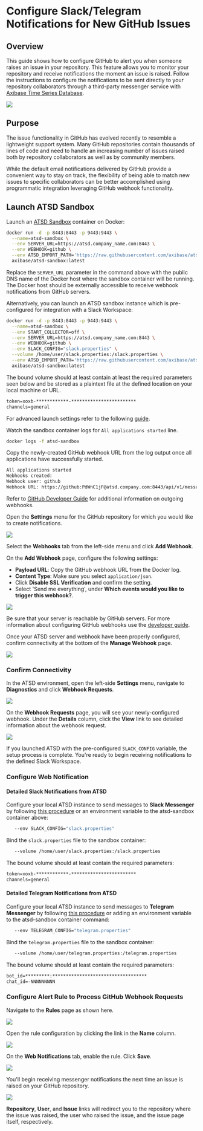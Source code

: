 # Configure Slack/Telegram Notifications for New GitHub Issues

## Overview

This guide shows how to configure GitHub to alert you when someone raises an issue in your repository. This feature allows you to monitor your repository and receive notifications the moment an issue is raised. Follow the instructions to configure the notifications to be sent directly to your repository collaborators through a third-party messenger service with [Axibase Time Series Database](https://axibase.com/products/axibase-time-series-database/).

![](images/workflow-1.png)

## Purpose

The issue functionality in GitHub has evolved recently to resemble a lightweight support system. Many GitHub repositories contain thousands of lines of code and need to handle an increasing number of issues raised both by repository collaborators as well as by community members.

While the default email notifications delivered by GitHub provide a convenient way to stay on track, the flexibility of being able to match new issues to specific collaborators can be better accomplished using programmatic integration leveraging GitHub webhook functionality.

## Launch ATSD Sandbox

Launch an [ATSD Sandbox](https://github.com/axibase/dockers/tree/atsd-sandbox) container on Docker:

```sh
docker run -d -p 8443:8443 -p 9443:9443 \
  --name=atsd-sandbox \
  --env SERVER_URL=https://atsd.company_name.com:8443 \
  --env WEBHOOK=github \
  --env ATSD_IMPORT_PATH='https://raw.githubusercontent.com/axibase/atsd-use-cases/master/how-to/github/resources/github-issue-open.xml' \
  axibase/atsd-sandbox:latest
```

Replace the `SERVER_URL` parameter in the command above with the public DNS name of the Docker host where the sandbox container will be running. The Docker host should be externally accessible to receive webhook notifications from GitHub servers.

Alternatively, you can launch an ATSD sandbox instance which is pre-configured for integration with a Slack Workspace:

```sh
docker run -d -p 8443:8443 -p 9443:9443 \
  --name=atsd-sandbox \
  --env START_COLLECTOR=off \
  --env SERVER_URL=https://atsd.company_name.com:8443 \
  --env WEBHOOK=github \
  --env SLACK_CONFIG="slack.properties" \
  --volume /home/user/slack.properties:/slack.properties \
  --env ATSD_IMPORT_PATH='https://raw.githubusercontent.com/axibase/atsd-use-cases/master/how-to/github/resources/github-issue-open.xml' \
  axibase/atsd-sandbox:latest
```

The bound volume should at least contain at least the required parameters seen below and be stored as a plaintext file at the defined location on your local machine or URL.

```txt
token=xoxb-************-************************
channels=general
```

For advanced launch settings refer to the following [guide](https://github.com/axibase/dockers/tree/atsd-sandbox).

Watch the sandbox container logs for `All applications started` line.

```sh
docker logs -f atsd-sandbox
```

Copy the newly-created GitHub webhook URL from the log output once all applications have successfully started.

```txt
All applications started
Webhooks created:
Webhook user: github
Webhook URL: https://github:PdWnC1jF@atsd.company.com:8443/api/v1/messages/webhook/github?exclude=organization.*;repository.*;*.signature;*.payload;*.sha;*.ref;*_at;*.id&include=repository.name;repository.full_name&header.tag.event=X-GitHub-Event&excludeValues=http*&debug=true
```

Refer to [GitHub Developer Guide](https://developer.github.com/webhooks/) for additional information on outgoing webhooks.

Open the **Settings** menu for the GitHub repository for which you would like to create notifications.

![](images/repo-settings.png)

Select the **Webhooks** tab from the left-side menu and click **Add Webhook**.

On the **Add Webhook** page, configure the following settings:

* **Payload URL**: Copy the GitHub webhook URL from the Docker log.
* **Content Type**: Make sure you select `application/json`.
* Click **Disable SSL Verification** and confirm the setting.
* Select 'Send me everything', under **Which events would you like to trigger this webhook?**.

![](images/webhook-config.png)

Be sure that your server is reachable by GitHub servers. For more information about configuring GitHub webhooks use the [developer guide](https://developer.github.com/webhooks/configuring/).

Once your ATSD server and webhook have been properly configured, confirm connectivity at the bottom of the **Manage Webhook** page.

![](images/recent-delivery.png)

### Confirm Connectivity

In the ATSD environment, open the left-side **Settings** menu, navigate to **Diagnostics** and click **Webhook Requests**.

![](images/webhook-diag.png)

On the **Webhook Requests** page, you will see your newly-configured webhook. Under the **Details** column, click the **View** link to see detailed information about the webhook request.

![](images/webhook-confirm.png)

If you launched ATSD with the pre-configured `SLACK_CONFIG` variable, the setup process is complete. You're ready to begin receiving notifications to the defined Slack Workspace.

### Configure Web Notification

#### Detailed Slack Notifications from ATSD

Configure your local ATSD instance to send messages to **Slack Messenger** by following [this procedure](https://github.com/axibase/atsd/blob/master/rule-engine/notifications/slack.md) or an environment variable to the atsd-sandbox container above:

```sh
   --env SLACK_CONFIG="slack.properties"
```

Bind the `slack.properties` file to the sandbox container:

```sh
   --volume /home/user/slack.properties:/slack.properties
```

The bound volume should at least contain the required parameters:

```txt
token=xoxb-************-************************
channels=general
```

#### Detailed Telegram Notifications from ATSD

Configure your local ATSD instance to send messages to **Telegram Messenger** by following [this procedure](https://github.com/axibase/atsd/blob/master/rule-engine/notifications/telegram.md) or adding an environment variable to the atsd-sandbox container command:

```sh
   --env TELEGRAM_CONFIG="telegram.properties"
```

Bind the `telegram.properties` file to the sandbox container:

```sh
   --volume /home/user/telegram.properties:/telegram.properties
```

The bound volume should at least contain the required parameters:

```txt
bot_id=*********:***********************************
chat_id=-NNNNNNNNN
```

### Configure Alert Rule to Process GitHub Webhook Requests

Navigate to the **Rules** page as shown here.

![](images/alerts-rules.png)

Open the rule configuration by clicking the link in the **Name** column.

![](images/open-issue-rule.png)

On the **Web Notifications** tab, enable the rule. Click **Save**.

![](images/wn-issue.png)

You'll begin receiving messenger notifications the next time an issue is raised on your GitHub repository.

![](images/slack_issue.png)

**Repository**, **User**, and **Issue** links will redirect you to the repository where the issue was raised, the user who raised the issue, and the issue page itself, respectively.
